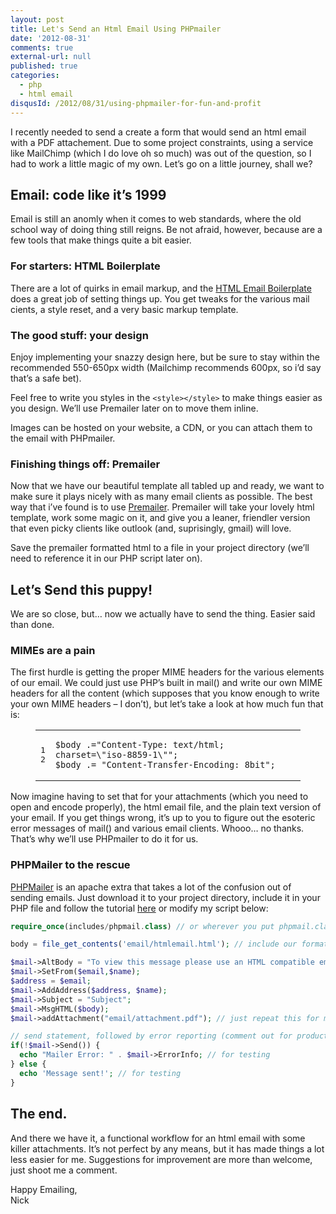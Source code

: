 ```yaml
---
layout: post
title: Let's Send an Html Email Using PHPmailer
date: '2012-08-31'
comments: true
external-url: null
published: true
categories:
  - php
  - html email
disqusId: /2012/08/31/using-phpmailer-for-fun-and-profit
---
```

<p>I recently needed to send a create a form that would send an html email with a PDF attachement. Due to some project constraints, using a service like MailChimp (which I do love oh so much) was out of the question, so I had to work a little magic of my own. Let&#8217;s go on a little journey, shall we?</p>

<h2>Email: code like it&#8217;s 1999</h2>

<p>Email is still an anomly when it comes to web standards, where the old school way of doing thing still reigns. Be not afraid, however, because are a few tools that make things quite a bit easier.</p>

<h3>For starters: HTML Boilerplate</h3>

<p>There are a lot of quirks in email markup, and the <a href="http://htmlemailboilerplate.com/">HTML Email Boilerplate</a> does a great job of setting things up. You get tweaks for the various mail cients, a style reset, and a very basic markup template.</p>

<h3>The good stuff: your design</h3>

<p>Enjoy implementing your snazzy design here, but be sure to stay within the recommended 550-650px width (Mailchimp recommends 600px, so i&#8217;d say that&#8217;s a safe bet).</p>

<p>Feel free to write you styles in the <code>&lt;style&gt;&lt;/style&gt;</code> to make things easier as you design. We&#8217;ll use Premailer later on to move them inline.</p>

<p>Images can be hosted on your website, a CDN, or you can attach them to the email with PHPmailer.</p>

<h3>Finishing things off: Premailer</h3>

<p>Now that we have our beautiful template all tabled up and ready, we want to make sure it plays nicely with as many email clients as possible. The best way that i&#8217;ve found is to use <a href="http://premailer.dialect.ca">Premailer</a>. Premailer will take your lovely html template, work some magic on it, and give you a leaner, friendler version that even picky clients like outlook (and, suprisingly, gmail) will love.</p>

<p>Save the premailer formatted html to a file in your project directory (we&#8217;ll need to reference it in our PHP script later on).</p>

<h2>Let&#8217;s Send this puppy!</h2>

<p>We are so close, but&#8230; now we actually have to send the thing. Easier said than done.</p>

<h3>MIMEs are a pain</h3>

<p>The first hurdle is getting the proper MIME headers for the various elements of our email.
We could just use PHP&#8217;s built in mail() and write our own MIME headers for all the content (which supposes that you know enough to write your own MIME headers &#8211; I don&#8217;t), but let&#8217;s take a look at how much fun that is:</p>

<figure class='code'><div class='highlight'><table><td class='gutter'><pre class='line-numbers'><span class='line-number'>1</span>
<span class='line-number'>2</span>
</pre></td><td class='code'><pre><code class='plain'><span class='line'>$body .="Content-Type: text/html; charset=\"iso-8859-1\"";
</span><span class='line'>$body .= "Content-Transfer-Encoding: 8bit";</span></code></pre></td></tr></table></div></figure>


<p>Now imagine having to set that for your attachments (which you need to open and encode properly), the html email file, and the plain text version of your email. If you get things wrong, it&#8217;s up to you to figure out the esoteric error messages of mail() and various email clients. Whooo&#8230; no thanks. That&#8217;s why we&#8217;ll use PHPmailer to do it for us.</p>

<h3>PHPMailer to the rescue</h3>

<p><a href="http://code.google.com/a/apache-extras.org/p/phpmailer/">PHPMailer</a> is an apache extra that takes a lot of the confusion out of sending emails. Just download it to your project directory, include it in your PHP file and follow the tutorial <a href="http://code.google.com/a/apache-extras.org/p/phpmailer/wiki/UsefulTutorial">here</a> or modify my script below:</p>

~~~ php
require_once(includes/phpmail.class) // or wherever you put phpmail.class

body = file_get_contents('email/htmlemail.html'); // include our formatted email

$mail->AltBody = "To view this message please use an HTML compatible email viewer, or visit http://mysite.com/emailcampaign"; // give folks who can't read HTML email something to read
$mail->SetFrom($email,$name);
$address = $email;
$mail->AddAddress($address, $name);
$mail->Subject = "Subject";
$mail->MsgHTML($body);
$mail->addAttachment("email/attachment.pdf"); // just repeat this for multiple attachments

// send statement, followed by error reporting (comment out for production)
if(!$mail->Send()) {
  echo "Mailer Error: " . $mail->ErrorInfo; // for testing
} else {
  echo 'Message sent!'; // for testing
}
~~~

<h2>The end.</h2>

<p>And there we have it, a functional workflow for an html email with some killer attachments. It&#8217;s not perfect by any means, but it has made things a lot less easier for me. Suggestions for improvement are more than welcome, just shoot me a comment.</p>

<p>Happy Emailing,<br/>
Nick</p>
